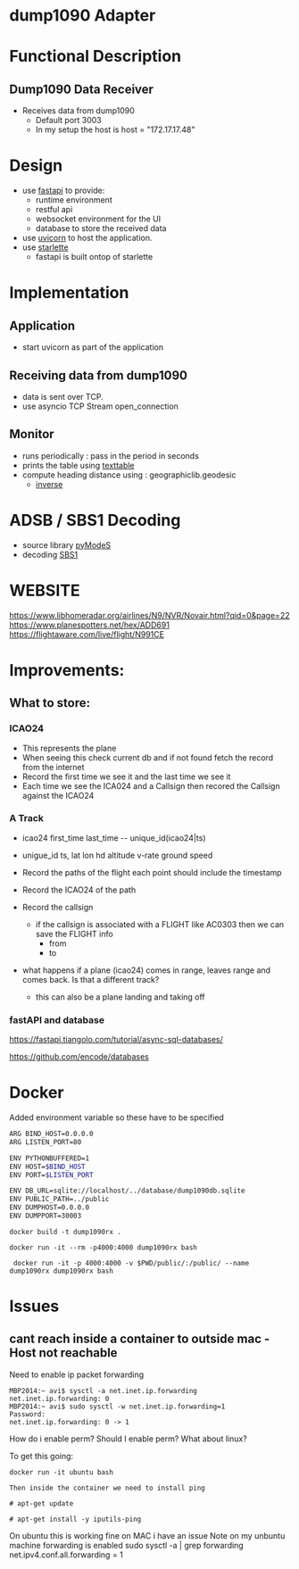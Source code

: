 # dump1090 Adapter

# Functional Description

## Dump1090 Data Receiver

* Receives data from dump1090
    * Default port 3003
    * In my setup the host is host = "172.17.17.48"


# Design

* use [fastapi](https://github.com/tiangolo/fastapi) to provide:
    * runtime environment
    * restful api
    * websocket environment for the UI
    * database to store the received data
* use [uvicorn](https://www.uvicorn.org) to host the application.
* use [starlette](https://www.starlette.io)
    * fastapi is built ontop of starlette

# Implementation

## Application

* start uvicorn as part of the application

## Receiving data from dump1090

* data is sent over  TCP.
* use asyncio TCP Stream open_connection

## Monitor

* runs periodically : pass in the period in seconds
* prints the table using [texttable](https://github.com/foutaise/texttable/)
* compute heading distance using : geographiclib.geodesic
     * [inverse](https://geographiclib.sourceforge.io/html/python/code.html#geographiclib.geodesic.Geodesic.Inverse)

# ADSB / SBS1 Decoding

* source library [pyModeS](https://github.com/junzis/pyModeS)
* decoding  [SBS1](http://woodair.net/sbs/article/barebones42_socket_data.htm)


# WEBSITE

https://www.libhomeradar.org/airlines/N9/NVR/Novair.html?qid=0&page=22
https://www.planespotters.net/hex/ADD691
https://flightaware.com/live/flight/N991CE

# Improvements:
## What to store:

### ICAO24

* This represents the plane
* When seeing this check current db and if not found fetch the record from the internet
* Record the first time we see it and the last time we see it
* Each time we see the ICA024 and a Callsign then recored the Callsign against the ICAO24

### A Track

* icao24 <callsign> first_time last_time  -- unique_id(icao24|ts)
* unigue_id ts, lat lon hd altitude v-rate ground speed
* Record the paths of the flight each point should include the timestamp
* Record the ICAO24 of the path
* Record the callsign
    * if the callsign is associated with a FLIGHT like AC0303 then we can save the FLIGHT info
        * from
        * to

* what happens if a plane (icao24) comes in range, leaves range and comes back.  Is that a different track?
    * this can also be a plane landing and taking off


### fastAPI and database

https://fastapi.tiangolo.com/tutorial/async-sql-databases/

https://github.com/encode/databases

# Docker

Added environment variable so these have to be specified 
```bash
ARG BIND_HOST=0.0.0.0
ARG LISTEN_PORT=80

ENV PYTHONBUFFERED=1
ENV HOST=$BIND_HOST
ENV PORT=$LISTEN_PORT

ENV DB_URL=sqlite://localhost/../database/dump1090db.sqlite
ENV PUBLIC_PATH=../public
ENV DUMPHOST=0.0.0.0
ENV DUMPPORT=30003

```


```
docker build -t dump1090rx .
```

```
docker run -it --rm -p4000:4000 dump1090rx bash
```

```
 docker run -it -p 4000:4000 -v $PWD/public/:/public/ --name dump1090rx dump1090rx bash
 ```

# Issues

## cant reach inside a container to outside mac - Host not reachable

Need to enable ip packet forwarding

```
MBP2014:~ avi$ sysctl -a net.inet.ip.forwarding
net.inet.ip.forwarding: 0
MBP2014:~ avi$ sudo sysctl -w net.inet.ip.forwarding=1
Password:
net.inet.ip.forwarding: 0 -> 1
```

How do i enable perm? Should I enable perm?  What about linux?

To get this going:
```
docker run -it ubuntu bash

Then inside the container we need to install ping

# apt-get update

# apt-get install -y iputils-ping

```

On ubuntu this is working fine on MAC i have an issue
Note on my unbuntu machine forwarding is enabled
sudo sysctl -a | grep forwarding
net.ipv4.conf.all.forwarding = 1

